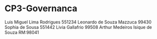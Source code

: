 # CP3-Governanca
Luis Miguel Lima Rodrigues 551234
Leonardo de Souza Mazzuca 99430
Sophia de Sousa 551442
Livia Gallafrio 99508
Arthur Medeiros Isique de Souza RM:98041
